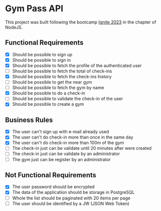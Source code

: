 # Gym Pass API

This project was built following the bootcamp [Ignite 2023](https://rocketseat.com.br/ignite) in the chapter of NodeJS.

## Functional Requirements
- [x] Should be possible to sign up
- [x] Should be possible to sign in
- [x] Should be possible to fetch the profile of the authenticated user
- [ ] Should be possible to fetch the total of check-ins
- [x] Should be possible to fetch the check-ins history
- [ ] Should be possible to get the near gym
- [ ] Should be possible to fetch the gym by name
- [x] Should be possible to do a check-in
- [ ] Should be possible to validate the check-in of the user
- [x] Should be possible to create a gym

## Business Rules
- [x] The user can't sign up with e-mail already used
- [x] The user can't do check-in more than once in the same day
- [x] The user can't do check-in more than 100m of the gym
- [ ] The check-in just can be validate until 20 minutes after were created
- [ ] The check-in just can be validate by an administrator
- [ ] The gym just can be register by an administrator

## Not Functional Requirements
- [x] The user password should be encrypted
- [x] The data of the application should be storage in PostgreSQL
- [ ] Whole the list should be paginated with 20 items per page
- [ ] The user should be identified by a JW (JSON Web Token)